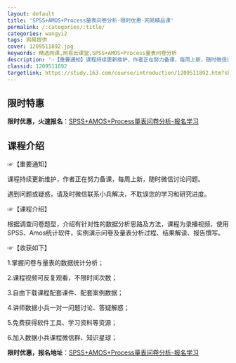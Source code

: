 ```yaml
---
layout: default
title: 'SPSS+AMOS+Process量表问卷分析-限时优惠-网易精品课'
permalink: /:categories/:title/
categories: wangyi2
tags: 网易提供
cover: 1209511892.jpg
keywords: 精选网课,网易云课堂,SPSS+AMOS+Process量表问卷分析
description: '☞【重要通知】课程持续更新维护，作者正在努力备课，每周上新，随时微信讨论问题。遇到问题或疑惑，请及时微信联系小兵解决，不'
classid: 1209511892
targetlink: https://study.163.com/course/introduction/1209511892.htm?share=1&shareId=1025206652&utm_campaign=share&utm_medium=iphoneShare&utm_source=&utm_u=1025206652
---
```


## 限时特惠

**限时优惠，火速报名**：[SPSS+AMOS+Process量表问卷分析-报名学习](https://study.163.com/course/introduction/1209511892.htm?share=1&shareId=1025206652&utm_campaign=share&utm_medium=iphoneShare&utm_source=&utm_u=1025206652)

## 课程介绍

☞【重要通知】



课程持续更新维护，作者正在努力备课，每周上新，随时微信讨论问题。



遇到问题或疑惑，请及时微信联系小兵解决，不耽误您的学习和研究进度。



☞【课程介绍】



根据调查问卷题型，介绍有针对性的数据分析思路及方法，课程为录播视频，使用SPSS、Amos统计软件，实例演示问卷及量表分析过程、结果解读、报告撰写。



☞【收获如下】



1.掌握问卷与量表的数据统计分析；

2.课程视频可反复观看，不限时间次数；

3.自由下载课程配套课件、配套案例数据；

4.讲师数据小兵一对一问题讨论、答疑解惑；

5.免费获得软件工具、学习资料等资源；

6.加入数据小兵课程微信群、知识星球；

**限时优惠，报名地址**：[SPSS+AMOS+Process量表问卷分析-报名学习](https://study.163.com/course/introduction/1209511892.htm?share=1&shareId=1025206652&utm_campaign=share&utm_medium=iphoneShare&utm_source=&utm_u=1025206652)

